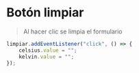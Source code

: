 # Botón limpiar

> Al hacer clic se limpia el formulario

```js
limpiar.addEventListener("click", () => {
    celsius.value = "";
    kelvin.value = "";
});
```

